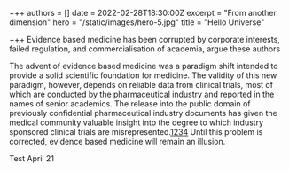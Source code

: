 +++
authors = []
date = 2022-02-28T18:30:00Z
excerpt = "From another dimension"
hero = "/static/images/hero-5.jpg"
title = "Hello Universe"

+++
Evidence based medicine has been corrupted by corporate interests, failed regulation, and commercialisation of academia, argue these authors

The advent of evidence based medicine was a paradigm shift intended to provide a solid scientific foundation for medicine. The validity of this new paradigm, however, depends on reliable data from clinical trials, most of which are conducted by the pharmaceutical industry and reported in the names of senior academics. The release into the public domain of previously confidential pharmaceutical industry documents has given the medical community valuable insight into the degree to which industry sponsored clinical trials are misrepresented.[1](https://www.bmj.com/content/376/bmj.o702#ref-1)[2](https://www.bmj.com/content/376/bmj.o702#ref-2)[3](https://www.bmj.com/content/376/bmj.o702#ref-3)[4](https://www.bmj.com/content/376/bmj.o702#ref-4) Until this problem is corrected, evidence based medicine will remain an illusion.

Test April 21